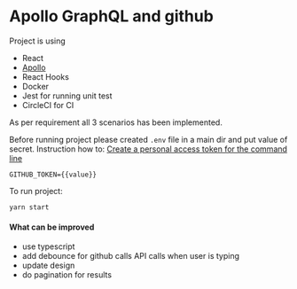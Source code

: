 # Apollo GraphQL and github

Project is using
-   React
-  [Apollo](https://www.apollographql.com/)
-   React Hooks
-   Docker
-   Jest for running unit test
-   CircleCI for CI

As per requirement all 3 scenarios has been implemented.

Before running project please created `.env` file in a main dir and put
value of secret. Instruction how to: [Create a personal access token for the command line](https://help.github.com/en/github/authenticating-to-github/creating-a-personal-access-token-for-the-command-line)
```$xslt
GITHUB_TOKEN={{value}}
```

To run project:
```$xslt
yarn start
```

#### What can be improved

- use typescript
- add debounce for github calls API calls when user is typing
- update design
- do pagination for results












